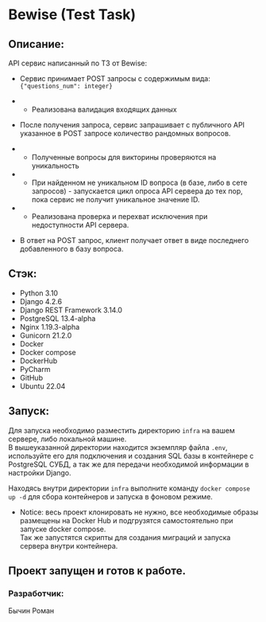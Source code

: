 # Bewise (Test Task)

## Описание:
API сервис написанный по ТЗ от Bewise:

- Сервис принимает POST запросы с содержимым вида: `{"questions_num": integer}`  
- - Реализована валидация входящих данных


- После получения запроса, сервис запрашивает с публичного API указанное в POST запросе количество рандомных вопросов.
- - Полученные вопросы для викторины проверяются на уникальность
- - При найденном не уникальном ID вопроса (в базе, либо в сете запросов) - запускается цикл опроса API сервера до тех пор, пока сервис не получит уникальное значение ID.
- - Реализована проверка и перехват исключения при недоступности API сервера.

- В ответ на POST запрос, клиент получает ответ в виде последнего добавленного в базу вопроса.



## Стэк:

 - Python 3.10 
 - Django 4.2.6
 - Django REST Framework 3.14.0
 - PostgreSQL 13.4-alpha
 - Nginx 1.19.3-alpha
 - Gunicorn 21.2.0
 - Docker
 - Docker compose
 - DockerHub
 - PyCharm 
 - GitHub 
 - Ubuntu 22.04

## Запуск:
Для запуска необходимо разместить директорию `infra` на вашем сервере, либо локальной машине.  
В вышеуказанной директории находится экземпляр файла `.env`, используйте его для подключения и создания SQL базы в контейнере c PostgreSQL СУБД, а так же для передачи необходимой информации в настройки Django.  

Находясь внутри директории `infra` выполните команду `docker compose up -d` для сбора контейнеров и запуска в фоновом режиме.  

- Notice: весь проект клонировать не нужно, все необходимые образы размещены на Docker Hub и подгрузятся самостоятельно при запуске docker compose.  
Так же запустятся скрипты для создания миграций и запуска сервера внутри контейнера.

## Проект запущен и готов к работе.


### Разработчик:
Бычин Роман
